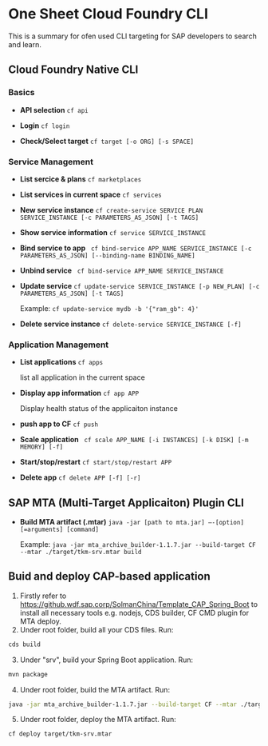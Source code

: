 # One Sheet Cloud Foundry CLI
This is a summary for ofen used CLI targeting for SAP developers to search and learn.
## Cloud Foundry Native CLI
### Basics
+ **API selection** ```cf api```

+ **Login** ```cf login``` 

+ **Check/Select target**  ```cf target [-o ORG] [-s SPACE]``` 

### Service Management
+ **List sercice & plans** `cf marketplaces`

+ **List services in current space** `cf services`

+ **New service instance** `cf create-service SERVICE PLAN SERVICE_INSTANCE [-c PARAMETERS_AS_JSON] [-t TAGS]`

+ **Show service information** `cf service SERVICE_INSTANCE`

+ **Bind service to app** ` cf bind-service APP_NAME SERVICE_INSTANCE [-c PARAMETERS_AS_JSON] [--binding-name BINDING_NAME]`

+ **Unbind service** ` cf bind-service APP_NAME SERVICE_INSTANCE`

+ **Update service** `cf update-service SERVICE_INSTANCE [-p NEW_PLAN] [-c PARAMETERS_AS_JSON] [-t TAGS]`

	Example: `cf update-service mydb -b '{"ram_gb": 4}'`

+ **Delete service instance** `cf delete-service SERVICE_INSTANCE [-f]`
### Application Management
+ **List applications** `cf apps`

	list all application in the current space

+ **Display app information** `cf app APP`

	Display health status of the applicaiton instance

+ **push app to CF** ```cf push```

+ **Scale application** ` cf scale APP_NAME [-i INSTANCES] [-k DISK] [-m MEMORY] [-f]`

+ **Start/stop/restart** `cf start/stop/restart APP`

+ **Delete app** `cf delete APP [-f] [-r]`
## SAP MTA (Multi-Target Applicaiton) Plugin CLI
+ **Build MTA artifact (.mtar)** `java -jar [path to mta.jar] –-[option][=arguments] [command]` 

	Example: `java -jar mta_archive_builder-1.1.7.jar --build-target CF --mtar ./target/tkm-srv.mtar build`

## Buid and deploy CAP-based application
1. Firstly refer to <https://github.wdf.sap.corp/SolmanChina/Template_CAP_Spring_Boot> to install all necessary tools e.g. nodejs, CDS builder, CF CMD plugin for MTA deploy.
2. Under root folder, build all your CDS files. Run:
```bash
cds build
```

3. Under "srv", build your Spring Boot application. Run:
```bash
mvn package
```

4. Under root folder, build the MTA artifact. Run:
```bash
java -jar mta_archive_builder-1.1.7.jar --build-target CF --mtar ./target/tkm-srv.mtar build
```

5. Under root folder, deploy the MTA artifact. Run:
```bash
cf deploy target/tkm-srv.mtar
```